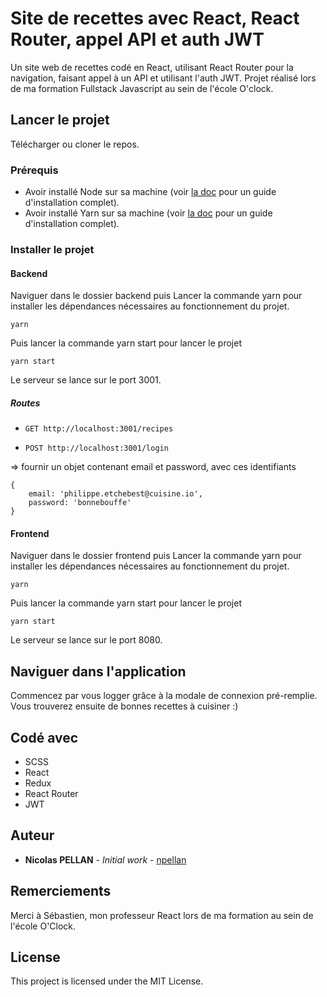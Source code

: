 # Site de recettes avec React, React Router, appel API et auth JWT

Un site web de recettes codé en React, utilisant React Router pour la navigation, faisant appel à un API et utilisant l'auth JWT.
Projet réalisé lors de ma formation Fullstack Javascript au sein de l'école O'clock.

## Lancer le projet

Télécharger ou cloner le repos.

### Prérequis

* Avoir installé Node sur sa machine (voir [la doc](https://nodejs.org/en/docs/) pour un guide d'installation complet).
* Avoir installé Yarn sur sa machine (voir [la doc](https://yarnpkg.com/getting-started/install) pour un guide d'installation complet).

### Installer le projet

#### Backend

Naviguer dans le dossier backend puis Lancer la commande yarn pour installer les dépendances nécessaires au fonctionnement du projet.

```
yarn
```

Puis lancer la commande yarn start pour lancer le projet

```
yarn start
```

Le serveur se lance sur le port 3001.

##### Routes

- `GET http://localhost:3001/recipes`

- `POST http://localhost:3001/login`

=> fournir un objet contenant email et password, avec ces identifiants

```
{
    email: 'philippe.etchebest@cuisine.io',
    password: 'bonnebouffe'
}
```

#### Frontend

Naviguer dans le dossier frontend puis Lancer la commande yarn pour installer les dépendances nécessaires au fonctionnement du projet.
```
yarn
```

Puis lancer la commande yarn start pour lancer le projet

```
yarn start
```

Le serveur se lance sur le port 8080.

## Naviguer dans l'application

Commencez par vous logger grâce à la modale de connexion pré-remplie.
Vous trouverez ensuite de bonnes recettes à cuisiner :)

## Codé avec

* SCSS
* React
* Redux
* React Router
* JWT

## Auteur

* **Nicolas PELLAN** - *Initial work* - [npellan](https://github.com/npellan)

## Remerciements

Merci à Sébastien, mon professeur React lors de ma formation au sein de l'école O'Clock.

## License

This project is licensed under the MIT License.
